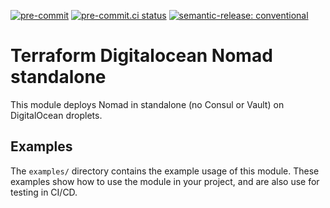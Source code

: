 [![pre-commit](https://img.shields.io/badge/pre--commit-enabled-brightgreen?logo=pre-commit&logoColor=white)](https://github.com/pre-commit/pre-commit) [![pre-commit.ci status](https://results.pre-commit.ci/badge/github/brucellino/terraform-digitalocean-nomad-standalone/main.svg)](https://results.pre-commit.ci/latest/github/brucellino/terraform-digitalocean-nomad-standalone/main) [![semantic-release: conventional](https://img.shields.io/badge/semantic--release-conventional-e10079?logo=semantic-release)](https://github.com/semantic-release/semantic-release)

# Terraform Digitalocean Nomad standalone

This module deploys Nomad in standalone (no Consul or Vault) on DigitalOcean droplets.

## Examples

The `examples/` directory contains the example usage of this module.
These examples show how to use the module in your project, and are also use for testing in CI/CD.
